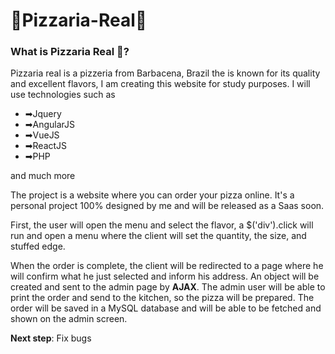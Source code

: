# 🍕Pizzaria-Real🍕
### What is Pizzaria Real 🤔? 

Pizzaria real is a pizzeria from Barbacena, Brazil the is known for its quality and excellent flavors, I am creating this website for study purposes. I will use technologies such as 

* ➡Jquery
* ➡AngularJS
* ➡VueJS
* ➡ReactJS
* ➡PHP

and much more


The project is a website where you can order your pizza online. It's a personal project 100% designed by me and will be released as a Saas soon.

First, the user will open the menu and select the flavor, a $('div').click will run and open a menu where the client will set the quantity, the size, and stuffed edge.

When the order is complete, the client will be redirected to a page where he will confirm what he just selected and inform his address. An object will be created and sent to the admin page by **AJAX**. The admin user will be able to print the order and send to the kitchen, so the pizza will be prepared. The order will be saved in a MySQL database and will be able to be fetched and shown on the admin screen.



**Next step**: Fix bugs

